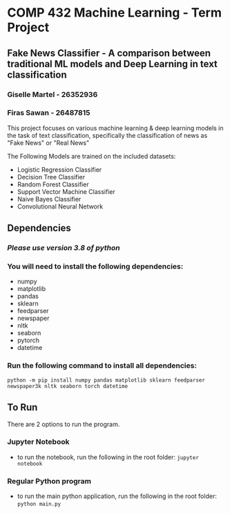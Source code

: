 # COMP 432 Machine Learning - Term Project
## Fake News Classifier - A comparison between traditional ML models and Deep Learning in text classification
### Giselle Martel - 26352936
### Firas Sawan - 26487815

This project focuses on various machine learning & deep learning models in the task of text classification, specifically the classification of news as "Fake News" or "Real News"

The Following Models are trained on the included datasets:

- Logistic Regression Classifier
- Decision Tree Classifier
- Random Forest Classifier
- Support Vector Machine Classifier
- Naive Bayes Classifier
- Convolutional Neural Network

## Dependencies

### *Please use version 3.8 of python*

### You will need to install the following dependencies:

- numpy
- matplotlib
- pandas
- sklearn
- feedparser
- newspaper
- nltk
- seaborn
- pytorch
- datetime

### Run the following command to install all dependencies:
`python -m pip install numpy pandas matplotlib sklearn feedparser newspaper3k nltk seaborn torch datetime`

## To Run
There are 2 options to run the program.

### Jupyter Notebook
- to run the notebook, run the following in the root folder: `jupyter notebook`

### Regular Python program
- to run the main python application, run the following in the root folder: `python main.py`


